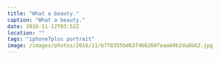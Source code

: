 ```yaml
---
title: "What a beauty."
caption: "What a beauty."
date: 2016-11-12T03:52Z
location: ""
tags: "iphone7plus portrait"
image: /images/photos/2016/11/b7f8355bd63f466260feaa60b2da8b62.jpg
---
```

